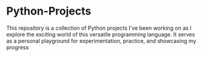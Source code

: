 # Python-Projects
This repository is a collection of Python projects I've been working on as I explore the exciting world of this versatile programming language. It serves as a personal playground for experimentation, practice, and showcasing my progress
